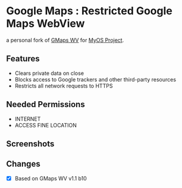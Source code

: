 # Google Maps : Restricted Google Maps WebView
a personal fork of [GMaps WV](https://github.com/Divested-Mobile/maps) for [MyOS Project](https://github.com/MyOS-Android).

## Features
  - Clears private data on close
  - Blocks access to Google trackers and other third-party resources
  - Restricts all network requests to HTTPS

## Needed Permissions
  - INTERNET
  - ACCESS FINE LOCATION
## Screenshots

## Changes
  - [X] Based on GMaps WV v1.1 b10
